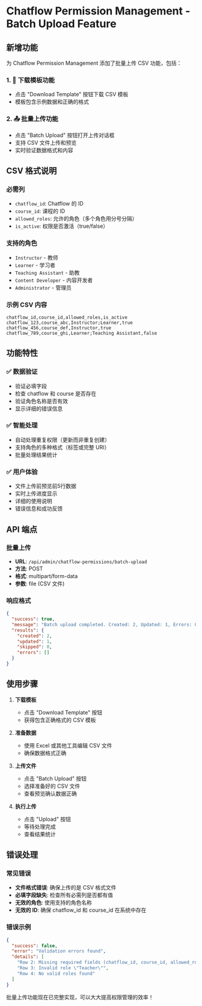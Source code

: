 # Chatflow Permission Management - Batch Upload Feature

## 新增功能

为 Chatflow Permission Management 添加了批量上传 CSV 功能，包括：

### 1. 🔽 下载模板功能
- 点击 "Download Template" 按钮下载 CSV 模板
- 模板包含示例数据和正确的格式

### 2. 📤 批量上传功能
- 点击 "Batch Upload" 按钮打开上传对话框
- 支持 CSV 文件上传和预览
- 实时验证数据格式和内容

## CSV 格式说明

### 必需列
- `chatflow_id`: Chatflow 的 ID
- `course_id`: 课程的 ID  
- `allowed_roles`: 允许的角色（多个角色用分号分隔）
- `is_active`: 权限是否激活（true/false）

### 支持的角色
- `Instructor` - 教师
- `Learner` - 学习者
- `Teaching Assistant` - 助教
- `Content Developer` - 内容开发者
- `Administrator` - 管理员

### 示例 CSV 内容
```csv
chatflow_id,course_id,allowed_roles,is_active
chatflow_123,course_abc,Instructor;Learner,true
chatflow_456,course_def,Instructor,true
chatflow_789,course_ghi,Learner;Teaching Assistant,false
```

## 功能特性

### ✅ 数据验证
- 验证必填字段
- 检查 chatflow 和 course 是否存在
- 验证角色名称是否有效
- 显示详细的错误信息

### ✅ 智能处理
- 自动处理重复权限（更新而非重复创建）
- 支持角色的多种格式（标签或完整 URI）
- 批量处理结果统计

### ✅ 用户体验
- 文件上传前预览前5行数据
- 实时上传进度显示
- 详细的使用说明
- 错误信息和成功反馈

## API 端点

### 批量上传
- **URL**: `/api/admin/chatflow-permissions/batch-upload`
- **方法**: POST
- **格式**: multipart/form-data
- **参数**: file (CSV 文件)

### 响应格式
```json
{
  "success": true,
  "message": "Batch upload completed. Created: 2, Updated: 1, Errors: 0",
  "results": {
    "created": 2,
    "updated": 1, 
    "skipped": 0,
    "errors": []
  }
}
```

## 使用步骤

1. **下载模板**
   - 点击 "Download Template" 按钮
   - 获得包含正确格式的 CSV 模板

2. **准备数据**
   - 使用 Excel 或其他工具编辑 CSV 文件
   - 确保数据格式正确

3. **上传文件**
   - 点击 "Batch Upload" 按钮
   - 选择准备好的 CSV 文件
   - 查看预览确认数据正确

4. **执行上传**
   - 点击 "Upload" 按钮
   - 等待处理完成
   - 查看结果统计

## 错误处理

### 常见错误
- **文件格式错误**: 确保上传的是 CSV 格式文件
- **必填字段缺失**: 检查所有必需列是否都有值
- **无效的角色**: 使用支持的角色名称
- **无效的 ID**: 确保 chatflow_id 和 course_id 在系统中存在

### 错误示例
```json
{
  "success": false,
  "error": "Validation errors found",
  "details": [
    "Row 2: Missing required fields (chatflow_id, course_id, allowed_roles)",
    "Row 3: Invalid role \"Teacher\"",
    "Row 4: No valid roles found"
  ]
}
```

批量上传功能现在已完整实现，可以大大提高权限管理的效率！
